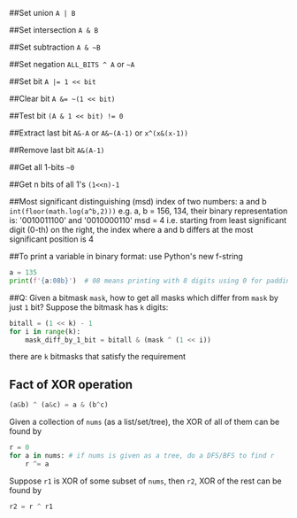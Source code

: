 ##Set union `A | B`

##Set intersection `A & B`

##Set subtraction `A & ~B`

##Set negation `ALL_BITS ^ A` or `~A`

##Set bit `A |= 1 << bit`

##Clear bit `A &= ~(1 << bit)`

##Test bit `(A & 1 << bit) != 0`

##Extract last bit `A&-A` or `A&~(A-1)` or `x^(x&(x-1))`

##Remove last bit `A&(A-1)`

##Get all 1-bits `~0`

##Get n bits of all 1's `(1<<n)-1`

##Most significant distinguishing (msd) index of two numbers: a and b
  `int(floor(math.log(a^b,2)))`
  e.g. a, b = 156, 134, their binary representation is:
  '0010011100' and '0010000110'
  msd = 4 i.e. starting from least significant digit (0-th) on the right, the 
  index where a and b differs at the most significant position is 4


##To print a variable in binary format: use Python's new f-string
```python
a = 135
print(f'{a:08b}')  # 08 means printing with 8 digits using 0 for padding
```
##Q: Given a bitmask ```mask```, how to get all masks which differ from ```mask``` by just ```1``` bit?
Suppose the bitmask has ```k``` digits: 


```python
bitall = (1 << k) - 1
for i in range(k):
    mask_diff_by_1_bit = bitall & (mask ^ (1 << i))
```

  
there are ```k``` bitmasks that satisfy the requirement  



## Fact of XOR operation

```python 
(a&b) ^ (a&c) = a & (b^c)
```

Given a collection of ```nums``` (as a list/set/tree), the XOR of all of them can be found by

```python
r = 0
for a in nums: # if nums is given as a tree, do a DFS/BFS to find r
    r ^= a
```

Suppose ```r1``` is XOR of some subset of ```nums```, then ```r2```, XOR of the rest can be found by

```python
r2 = r ^ r1   
```





